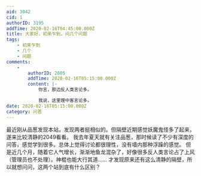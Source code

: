 ```yaml
---
aid: 3042
cid: 1
authorID: 3195
addTime: 2020-02-16T04:45:00.000Z
title: 大家好，初来乍到，问几个问题
tags:
    - 初来乍到
    - 几个
    - 问题
comments:
    -
        authorID: 2805
        addTime: 2020-02-16T05:15:00.000Z
        content: |-
            你言，那边反人类言论多。

            我说，这里理中客言论多。
date: 2020-02-16T05:15:00.000Z
category: 问答
---
```


最近刚从品葱发现本站，发现两者挺相似的。但隔壁近期感觉妖魔鬼怪多了起来，遂来比较清静的2049看看。 我去年夏天就有关注品葱，那时候读了不少有深度的问答，感觉学到很多。总体上觉得讨论都很理性，没有墙内那种浮躁的感觉。 但是近几个月，随着它人气增长，渐渐地鱼龙混杂了，好像很多反人类言论占了上风（管理员也不处理）。神棍也能大行其道…… 才发现原来还有这么清静的隔壁，所以就想问问，这两个站到底有什么区别？
